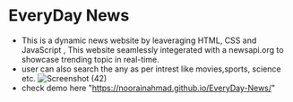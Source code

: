 # EveryDay News
* This is a dynamic news website by leaveraging HTML, CSS and JavaScript , This website seamlessly integerated with a newsapi.org to showcase trending topic in real-time.
* user can also search the any as per intrest like movies,sports, science etc.
![Screenshot (42)](https://github.com/NoorainAhmad/EveryDay-News/assets/132768174/9a2b74a2-c022-4030-924a-bf0fd654738f)
* check demo here "https://noorainahmad.github.io/EveryDay-News/"
